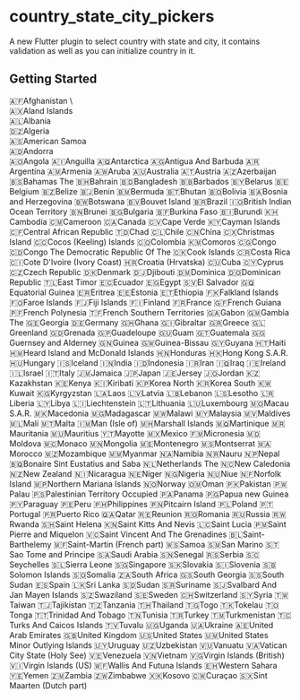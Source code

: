 # country_state_city_pickers

A new Flutter plugin to select country with state and city, it contains validation as well as you can initialize country in it.

## Getting Started

 🇦🇫Afghanistan \                                                                            
 🇦🇽Aland Islands \
 🇦🇱Albania \
 🇩🇿Algeria \
 🇦🇸American Samoa \
 🇦🇩Andorra \
 🇦🇴Angola
 🇦🇮Anguilla
 🇦🇶Antarctica
 🇦🇬Antigua And Barbuda
 🇦🇷Argentina
 🇦🇲Armenia
 🇦🇼Aruba
 🇦🇺Australia
 🇦🇹Austria
 🇦🇿Azerbaijan
 🇧🇸Bahamas The
 🇧🇭Bahrain
 🇧🇩Bangladesh
 🇧🇧Barbados
 🇧🇾Belarus
 🇧🇪Belgium
 🇧🇿Belize
 🇧🇯Benin
 🇧🇲Bermuda
 🇧🇹Bhutan
 🇧🇴Bolivia
 🇧🇦Bosnia and Herzegovina
 🇧🇼Botswana
 🇧🇻Bouvet Island
 🇧🇷Brazil
 🇮🇴British Indian Ocean Territory
 🇧🇳Brunei
 🇧🇬Bulgaria
 🇧🇫Burkina Faso
 🇧🇮Burundi
 🇰🇭Cambodia
 🇨🇲Cameroon
 🇨🇦Canada
 🇨🇻Cape Verde
 🇰🇾Cayman Islands
 🇨🇫Central African Republic
 🇹🇩Chad
 🇨🇱Chile
 🇨🇳China
 🇨🇽Christmas Island
 🇨🇨Cocos (Keeling) Islands
 🇨🇴Colombia
 🇰🇲Comoros
 🇨🇬Congo
 🇨🇩Congo The Democratic Republic Of The
 🇨🇰Cook Islands
 🇨🇷Costa Rica
 🇨🇮Cote D'Ivoire (Ivory Coast)
 🇭🇷Croatia (Hrvatska)
 🇨🇺Cuba
 🇨🇾Cyprus
 🇨🇿Czech Republic
 🇩🇰Denmark
 🇩🇯Djibouti
 🇩🇲Dominica
 🇩🇴Dominican Republic
 🇹🇱East Timor
 🇪🇨Ecuador
 🇪🇬Egypt
 🇸🇻El Salvador
 🇬🇶Equatorial Guinea
 🇪🇷Eritrea
 🇪🇪Estonia
 🇪🇹Ethiopia
 🇫🇰Falkland Islands
 🇫🇴Faroe Islands
 🇫🇯Fiji Islands
 🇫🇮Finland
 🇫🇷France
 🇬🇫French Guiana
 🇵🇫French Polynesia
 🇹🇫French Southern Territories
 🇬🇦Gabon
 🇬🇲Gambia The
 🇬🇪Georgia
 🇩🇪Germany
 🇬🇭Ghana
 🇬🇮Gibraltar
 🇬🇷Greece
 🇬🇱Greenland
 🇬🇩Grenada
 🇬🇵Guadeloupe
 🇬🇺Guam
 🇬🇹Guatemala
 🇬🇬Guernsey and Alderney
 🇬🇳Guinea
 🇬🇼Guinea-Bissau
 🇬🇾Guyana
 🇭🇹Haiti
 🇭🇲Heard Island and McDonald Islands
 🇭🇳Honduras
 🇭🇰Hong Kong S.A.R.
 🇭🇺Hungary
 🇮🇸Iceland
 🇮🇳India
 🇮🇩Indonesia
 🇮🇷Iran
 🇮🇶Iraq
 🇮🇪Ireland
 🇮🇱Israel
 🇮🇹Italy
 🇯🇲Jamaica
 🇯🇵Japan
 🇯🇪Jersey
 🇯🇴Jordan
 🇰🇿Kazakhstan
 🇰🇪Kenya
 🇰🇮Kiribati
 🇰🇵Korea North
 🇰🇷Korea South
 🇰🇼Kuwait
 🇰🇬Kyrgyzstan
 🇱🇦Laos
 🇱🇻Latvia
 🇱🇧Lebanon
 🇱🇸Lesotho
 🇱🇷Liberia
 🇱🇾Libya
 🇱🇮Liechtenstein
 🇱🇹Lithuania
 🇱🇺Luxembourg
 🇲🇴Macau S.A.R.
 🇲🇰Macedonia
 🇲🇬Madagascar
 🇲🇼Malawi
 🇲🇾Malaysia
 🇲🇻Maldives
 🇲🇱Mali
 🇲🇹Malta
 🇮🇲Man (Isle of)
 🇲🇭Marshall Islands
 🇲🇶Martinique
 🇲🇷Mauritania
 🇲🇺Mauritius
 🇾🇹Mayotte
 🇲🇽Mexico
 🇫🇲Micronesia
 🇲🇩Moldova
 🇲🇨Monaco
 🇲🇳Mongolia
 🇲🇪Montenegro
 🇲🇸Montserrat
 🇲🇦Morocco
 🇲🇿Mozambique
 🇲🇲Myanmar
 🇳🇦Namibia
 🇳🇷Nauru
 🇳🇵Nepal
 🇧🇶Bonaire
 Sint Eustatius and Saba
 🇳🇱Netherlands The
 🇳🇨New Caledonia
 🇳🇿New Zealand
 🇳🇮Nicaragua
 🇳🇪Niger
 🇳🇬Nigeria
 🇳🇺Niue
 🇳🇫Norfolk Island
 🇲🇵Northern Mariana Islands
 🇳🇴Norway
 🇴🇲Oman
 🇵🇰Pakistan
 🇵🇼Palau
 🇵🇸Palestinian Territory Occupied
 🇵🇦Panama
 🇵🇬Papua new Guinea
 🇵🇾Paraguay
 🇵🇪Peru
 🇵🇭Philippines
 🇵🇳Pitcairn Island
 🇵🇱Poland
 🇵🇹Portugal
 🇵🇷Puerto Rico
 🇶🇦Qatar
 🇷🇪Reunion
 🇷🇴Romania
 🇷🇺Russia
 🇷🇼Rwanda
 🇸🇭Saint Helena
 🇰🇳Saint Kitts And Nevis
 🇱🇨Saint Lucia
 🇵🇲Saint Pierre and Miquelon
 🇻🇨Saint Vincent And The Grenadines
 🇧🇱Saint-Barthelemy
 🇲🇫Saint-Martin (French part)
 🇼🇸Samoa
 🇸🇲San Marino
 🇸🇹Sao Tome and Principe
 🇸🇦Saudi Arabia
 🇸🇳Senegal
 🇷🇸Serbia
 🇸🇨Seychelles
 🇸🇱Sierra Leone
 🇸🇬Singapore
 🇸🇰Slovakia
 🇸🇮Slovenia
 🇸🇧Solomon Islands
 🇸🇴Somalia
 🇿🇦South Africa
 🇬🇸South Georgia
 🇸🇸South Sudan
 🇪🇸Spain
 🇱🇰Sri Lanka
 🇸🇩Sudan
 🇸🇷Suriname
 🇸🇯Svalbard And Jan Mayen Islands
 🇸🇿Swaziland
 🇸🇪Sweden
 🇨🇭Switzerland
 🇸🇾Syria
 🇹🇼Taiwan
 🇹🇯Tajikistan
 🇹🇿Tanzania
 🇹🇭Thailand
 🇹🇬Togo
 🇹🇰Tokelau
 🇹🇴Tonga
 🇹🇹Trinidad And Tobago
 🇹🇳Tunisia
 🇹🇷Turkey
 🇹🇲Turkmenistan
 🇹🇨Turks And Caicos Islands
 🇹🇻Tuvalu
 🇺🇬Uganda
 🇺🇦Ukraine
 🇦🇪United Arab Emirates
 🇬🇧United Kingdom
 🇺🇸United States
 🇺🇲United States Minor Outlying Islands
 🇺🇾Uruguay
 🇺🇿Uzbekistan
 🇻🇺Vanuatu
 🇻🇦Vatican City State (Holy See)
 🇻🇪Venezuela
 🇻🇳Vietnam
 🇻🇬Virgin Islands (British)
 🇻🇮Virgin Islands (US)
 🇼🇫Wallis And Futuna Islands
 🇪🇭Western Sahara
 🇾🇪Yemen
 🇿🇲Zambia
 🇿🇼Zimbabwe
 🇽🇰Kosovo
 🇨🇼Curaçao
 🇸🇽Sint Maarten (Dutch part)


